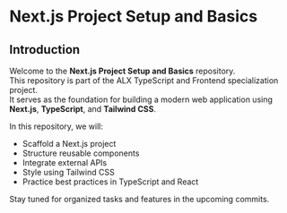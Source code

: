 # Next.js Project Setup and Basics

## Introduction

Welcome to the **Next.js Project Setup and Basics** repository.  
This repository is part of the ALX TypeScript and Frontend specialization project.  
It serves as the foundation for building a modern web application using **Next.js**, **TypeScript**, and **Tailwind CSS**.

In this repository, we will:
- Scaffold a Next.js project
- Structure reusable components
- Integrate external APIs
- Style using Tailwind CSS
- Practice best practices in TypeScript and React

Stay tuned for organized tasks and features in the upcoming commits.

